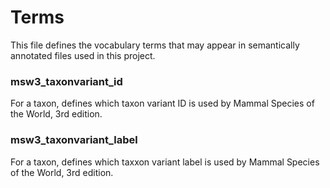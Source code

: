 Terms
=====
This file defines the vocabulary terms that may appear in semantically annotated files used in this project.

### msw3_taxonvariant_id

For a taxon, defines which taxon variant ID is used by Mammal Species of the World, 3rd edition.

### msw3_taxonvariant_label

For a taxon, defines which taxxon variant label is used by Mammal Species of the World, 3rd edition.
